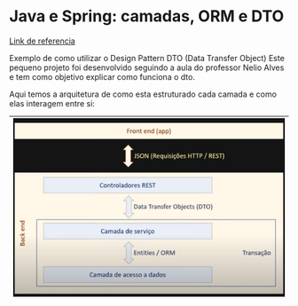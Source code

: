 # Java e Spring: camadas, ORM e DTO
[Link de referencia](https://www.youtube.com/watch?v=7HvOBCqHWvA)

Exemplo de como utilizar o Design Pattern DTO (Data Transfer Object)
Este pequeno projeto foi desenvolvido seguindo a aula do professor Nelio Alves e tem como objetivo explicar como funciona o dto.

Aqui temos a arquitetura de como esta estruturado cada camada e como elas interagem entre si:

|![img.png](img.png)|
|---|


